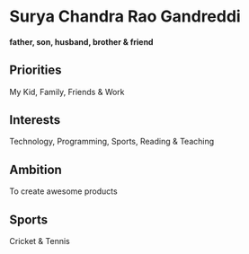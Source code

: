 # Surya Chandra Rao Gandreddi

#### father, son, husband, brother & friend

## Priorities
My Kid, Family, Friends & Work

## Interests
Technology, Programming, Sports, Reading & Teaching

## Ambition
To create awesome products

## Sports
Cricket & Tennis

